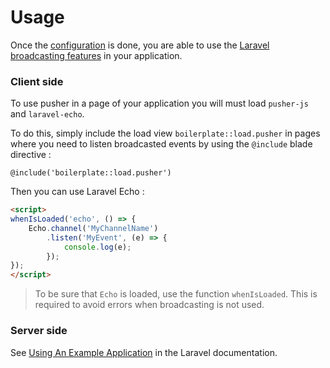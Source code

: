 # Usage

Once the [configuration](configuration) is done, you are able to use the [Laravel broadcasting features](https://laravel.com/docs/broadcasting) in your application.

### Client side

To use pusher in a page of your application you will must load `pusher-js` and `laravel-echo`.

To do this, simply include the load view `boilerplate::load.pusher` in pages where you need to listen broadcasted events by using the `@include` blade directive :

```
@include('boilerplate::load.pusher')
```

Then you can use Laravel Echo :

```html
<script>
whenIsLoaded('echo', () => {
    Echo.channel('MyChannelName')
        .listen('MyEvent', (e) => {
            console.log(e);
        });
}); 
</script>
```

> To be sure that `Echo` is loaded, use the function `whenIsLoaded`. This is required to avoid errors when broadcasting is not used.

### Server side

See [Using An Example Application](https://laravel.com/docs/broadcasting#using-example-application) in the Laravel documentation.